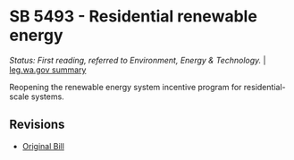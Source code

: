 # SB 5493 - Residential renewable energy
*Status: First reading, referred to Environment, Energy & Technology.* | [leg.wa.gov summary](https://app.leg.wa.gov/billsummary?BillNumber=5493&Year=2021)

Reopening the renewable energy system incentive program for residential-scale systems.

## Revisions
* [Original Bill](1/)
